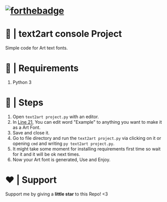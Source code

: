 # [![forthebadge](https://forthebadge.com/images/badges/made-with-python.svg)](https://forthebadge.com)
# 🤖 | text2art console Project
Simple code for Art text fonts.
# 🚧 | Requirements
1. Python 3
# 👞 | Steps
1. Open `text2art project.py` with an editor.
2. In [Line 21](https://github.com/Praxime/text2art/blob/main/text2art%20project.py#L21), You can edit word "Example" to anything you want to make it as a Art Font.
3. Save and close it.
4. Go to file directory and run the `text2art project.py` via clicking on it or opening `cmd` and writing `py text2art project.py`.
5. It might take some moment for installing requirements first time so wait for it and it will be ok next times.
6. Now your Art font is generated, Use and Enjoy.
# ❤️ | Support
Support me by giving a **little star** to this Repo! <3
